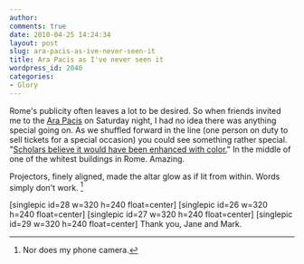 ```yaml
---
author:
comments: true
date: 2010-04-25 14:24:34
layout: post
slug: ara-pacis-as-ive-never-seen-it
title: Ara Pacis as I've never seen it
wordpress_id: 2040
categories:
- Glory
---
```


Rome's publicity often leaves a lot to be desired. So when friends invited me to the [Ara Pacis](http://en.wikipedia.org/wiki/Ara_Pacis) on Saturday night, I had no idea there was anything special going on. As we shuffled forward in the line (one person on duty to sell tickets for a special occasion) you could see something rather special. "[Scholars believe it would have been enhanced with color.](http://www.bluffton.edu/~sullivanm/italy/rome/arapacis/arapacis.html)" In the middle of one of the whitest buildings in Rome. Amazing.

Projectors, finely aligned, made the altar glow as if lit from within. Words simply don't work. [^fn1]
[^fn1]: Nor does my phone camera. 

[singlepic id=28 w=320 h=240 float=center]
[singlepic id=26 w=320 h=240 float=center]
[singlepic id=27 w=320 h=240 float=center]
[singlepic id=29 w=320 h=240 float=center]
Thank you, Jane and Mark.

